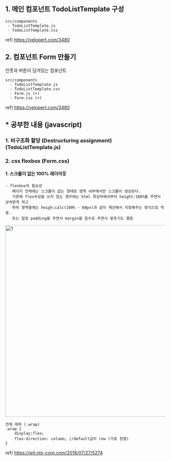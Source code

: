  ## 1. 메인 컴포넌트 TodoListTemplate 구성
    src/components
     - TodoListTemplate.js
     - TodoListTemplate.css
  
   ref) https://velopert.com/3480
 
 ## 2. 컴포넌트 Form 만들기
 인풋과 버튼이 담겨있는 컴포넌트
 
    src/components
      - TodoListTemplate.js
      - TodoListTemplate.css
      - Form.js (+)
      - Form.css (+)
  
   ref) https://velopert.com/3480
 
 ## * 공부한 내용 (javascript)
 ### 1. 비구조화 할당 (Destructuring assignment) (TodoListTemplate.js)
 ### 2. css flexbox (Form.css)
   #### 1. 스크롤이 없는 100% 레이아웃
    - flexbox의 필요성
       페이지 전체에는 스크롤이 없는 형태로 영역 내부에서만 스크롤이 생성된다.
       기존에 flex속성을 쓰지 않는 경우에는 html 최상위에서부터 height:100%를 주면서 상속받게 하고
       하위 영역들에는 heigh:calc(100% - 60px)과 같이 계산해서 지정해주는 방식으로 적용.
       또는 일정 padding을 주면서 margin을 음수로 주면서 맞추기도 했음
      
   <div>    
   <img width="600"alt="1" src="https://user-images.githubusercontent.com/31176502/55312843-6146ab80-54a1-11e9-9d49-19d2ec389112.png">
   </div>
   
    전체 래퍼 (.wrap)
    .wrap {
        display:flex;
        flex-direction: column; //default값이 row (가로 정렬)
    }
    
   ref) https://wit.nts-corp.com/2018/07/27/5274
